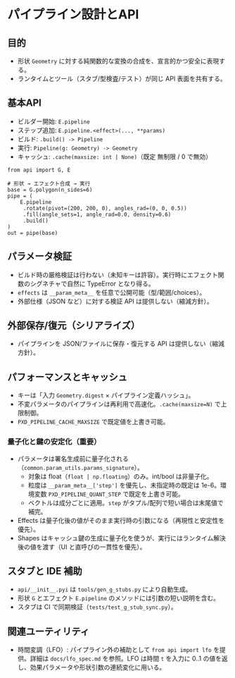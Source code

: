 # パイプライン設計とAPI

## 目的
- 形状 `Geometry` に対する純関数的な変換の合成を、宣言的かつ安全に表現する。
- ランタイムとツール（スタブ/型検査/テスト）が同じ API 表面を共有する。

## 基本API

- ビルダー開始: `E.pipeline`
- ステップ追加: `E.pipeline.<effect>(..., **params)`
- ビルド: `.build() -> Pipeline`
- 実行: `Pipeline(g: Geometry) -> Geometry`
- キャッシュ: `.cache(maxsize: int | None)`（既定 無制限 / 0 で無効）

```
from api import G, E

# 形状 → エフェクト合成 → 実行
base = G.polygon(n_sides=6)
pipe = (
    E.pipeline
     .rotate(pivot=(200, 200, 0), angles_rad=(0, 0, 0.5))
     .fill(angle_sets=1, angle_rad=0.0, density=0.6)
     .build()
)
out = pipe(base)
```

## パラメータ検証
- ビルド時の厳格検証は行わない（未知キーは許容）。実行時にエフェクト関数のシグネチャで自然に TypeError となり得る。
- `effects` は `__param_meta__` を任意で公開可能（型/範囲/choices）。
- 外部仕様（JSON など）に対する検証 API は提供しない（縮減方針）。

## 外部保存/復元（シリアライズ）
- パイプラインを JSON/ファイルに保存・復元する API は提供しない（縮減方針）。

## パフォーマンスとキャッシュ
- キーは「入力 `Geometry.digest` × パイプライン定義ハッシュ」。
- 不変パラメータのパイプラインは再利用で高速化。`.cache(maxsize=N)` で上限制御。
- `PXD_PIPELINE_CACHE_MAXSIZE` で既定値を上書き可能。

### 量子化と鍵の安定化（重要）
- パラメータは署名生成前に量子化される（`common.param_utils.params_signature`）。
  - 対象は float（`float | np.floating`）のみ。int/bool は非量子化。
  - 粒度は `__param_meta__['step']` を優先し、未指定時の既定は 1e-6。環境変数 `PXD_PIPELINE_QUANT_STEP` で既定を上書き可能。
  - ベクトルは成分ごとに適用。`step` がタプル/配列で短い場合は末尾値で補完。
- Effects は量子化後の値がそのまま実行時の引数になる（再現性と安定性を優先）。
- Shapes はキャッシュ鍵の生成に量子化を使うが、実行にはランタイム解決後の値を渡す（UI と直呼びの一貫性を優先）。

## スタブと IDE 補助
- `api/__init__.pyi` は `tools/gen_g_stubs.py` により自動生成。
- 形状 `G` とエフェクト `E.pipeline` のメソッドには引数の短い説明を含む。
- スタブは CI で同期検証（`tests/test_g_stub_sync.py`）。

## 関連ユーティリティ
- 時間変調（LFO）: パイプライン外の補助として `from api import lfo` を提供。詳細は `docs/lfo_spec.md` を参照。LFO は時間 `t` を入力に 0..1 の値を返し、効果パラメータや形状引数の連続変化に用いる。
